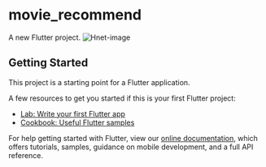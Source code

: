 # movie_recommend

A new Flutter project.
![Hnet-image](https://user-images.githubusercontent.com/79895996/146253772-f463c37f-3a2b-44fe-aa0c-a64721c1e797.gif)
## Getting Started

This project is a starting point for a Flutter application.

A few resources to get you started if this is your first Flutter project:

- [Lab: Write your first Flutter app](https://flutter.dev/docs/get-started/codelab)
- [Cookbook: Useful Flutter samples](https://flutter.dev/docs/cookbook)

For help getting started with Flutter, view our
[online documentation](https://flutter.dev/docs), which offers tutorials,
samples, guidance on mobile development, and a full API reference.
